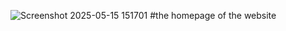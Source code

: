 ![Screenshot 2025-05-15 151701](https://github.com/user-attachments/assets/cf8bfbd6-b9ee-4954-a7e8-95c73d04a5af)
#the homepage of the website
